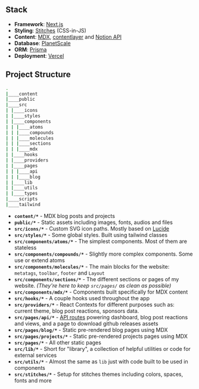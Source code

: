 ## Stack

- **Framework**: [Next.js](https://nextjs.org/)
- **Styling**: [Stitches](https://www.stitches.dev/) (CSS-in-JS)
- **Content**: [MDX](https://github.com/mdx-js/mdx), [contentlayer](https://github.com/contentlayerdev/contentlayer) and [Notion API](https://developers.notion.com/)
- **Database**: [PlanetScale](https://planetscale.com/)
- **ORM**: [Prisma](https://prisma.io/)
- **Deployment**: [Vercel](https://vercel.com)

## Project Structure

```bash
.
|____content
|____public
|____src
| |____icons
| |____styles
| |____components
| | |____atoms
| | |____compounds
| | |____molecules
| | |____sections
| | |____mdx
| |____hooks
| |____providers
| |____pages
| | |____api
| | |____blog
| |____lib
| |____utils
| |____types
|____scripts
|____tailwind
```

- **`content/*`** - MDX blog posts and projects
- **`public/*`** - Static assets including images, fonts, audios and files
- **`src/icons/*`** - Custom SVG icon paths. Mostly based on [Lucide](https://lucide.dev/)
- **`src/styles/*`** - Some global styles. Built using tailwind classes
- **`src/components/atoms/*`** - The simplest components. Most of them are stateless
- **`src/components/compounds/*`** - Slightly more complex components. Some use or extend atoms
- **`src/components/molecules/*`** - The main blocks for the website: `metatags`, `toolbar`, `footer` and `Layout`
- **`src/components/sections/*`** - The different sections or pages of my website. _(They're here to keep `src/pages/` as clean as possible)_
- **`src/components/mdx/*`** - Components built specifically for MDX content
- **`src/hooks/*`** - A couple hooks used throughout the app
- **`src/providers/*`** - React Contexts for different purposes such as: current theme, blog post reactions, sponsors data.
- **`src/pages/api/*`** - [API routes](https://nextjs.org/docs/api-routes/introduction) powering dashboard, blog post reactions and views, and a page to download github releases assets
- **`src/pages/blog/*`** - Static pre-rendered blog pages using MDX
- **`src/pages/projects/*`** - Static pre-rendered projects pages using MDX
- **`src/pages/*`** - All other static pages
- **`src/lib/*`** - Short for "library", a collection of helpful utilities or code for external services
- **`src/utils/*`** - Almost the same as `lib` just with code built to be used in components
- **`src/stitches/*`** - Setup for stitches themes including colors, spaces, fonts and more
